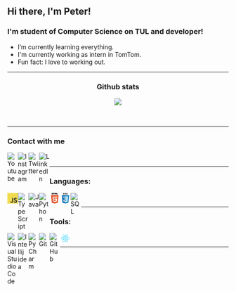 ## Hi there, I'm Peter!

### I'm student of Computer Science on TUL and developer!
- I’m currently learning everything.
- I'm currently working as intern in TomTom.
- Fun fact: I love to working out.

---
<h3 align="center">Github stats</h3>

<p align="center">
  <img src="https://github-readme-stats.vercel.app/api?username=amelinium23&theme=dark&show_icons=true" />
</p>
<br />

---
### Contact with me
[<img align="left" alt="Youtube" width="24px" src="https://cdn-icons-png.flaticon.com/512/733/733590.png"/>][youtube]
[<img align="left" alt="Instagram" width="24px" src="https://cdn-icons-png.flaticon.com/512/733/733558.png" />][instagram]
[<img align="left" alt="Twitter" width="24px" src="https://cdn-icons-png.flaticon.com/512/733/733579.png" />][twitter]
[<img align="left" alt="LinkedIn" width="24px" src="https://cdn-icons-png.flaticon.com/512/174/174857.png" />][linkedin]

<br />

---
### Languages:
<img align="left" alt="JavaScript" width="24px" src="https://raw.githubusercontent.com/github/explore/80688e429a7d4ef2fca1e82350fe8e3517d3494d/topics/javascript/javascript.png" />
<img align="left" alt="TypeScript" width="24px" src="https://iconape.com/wp-content/png_logo_vector/typescript.png" />
<img align="left" alt="Java" width="24px" src="https://cdn-icons-png.flaticon.com/512/226/226777.png" />
<img align="left" alt="Python" width="24px" src="https://upload.wikimedia.org/wikipedia/commons/thumb/c/c3/Python-logo-notext.svg/2048px-Python-logo-notext.svg.png" />
<img align="left" alt="HTML5" width="24px" src="https://raw.githubusercontent.com/github/explore/80688e429a7d4ef2fca1e82350fe8e3517d3494d/topics/html/html.png" />
<img align="left" alt="CSS3" width="24px" src="https://raw.githubusercontent.com/github/explore/80688e429a7d4ef2fca1e82350fe8e3517d3494d/topics/css/css.png" />
<img align="left" alt="SQL" width="24px" src="https://cdn-icons-png.flaticon.com/512/2772/2772128.png" />

<br />

---
### Tools:
<img align="left" alt="Visual Studio Code" width="24px" src="https://upload.wikimedia.org/wikipedia/commons/thumb/9/9a/Visual_Studio_Code_1.35_icon.svg/512px-Visual_Studio_Code_1.35_icon.svg.png" />
<img align="left" alt="Intellij idea" width="24px" src="https://upload.wikimedia.org/wikipedia/commons/thumb/9/9c/IntelliJ_IDEA_Icon.svg/1200px-IntelliJ_IDEA_Icon.svg.png" />
<img align="left" alt="PyCharm" width="24px" src="https://upload.wikimedia.org/wikipedia/commons/thumb/1/1d/PyCharm_Icon.svg/2048px-PyCharm_Icon.svg.png" />
<img align="left" alt="Git" width="24px" src="https://git-scm.com/images/logos/logomark-orange@2x.png" />
<img align="left" alt="GitHub" width="24px" src="https://cdn-icons-png.flaticon.com/512/733/733553.png" />
<img align="left" alt="React" width="24px" src="https://raw.githubusercontent.com/github/explore/80688e429a7d4ef2fca1e82350fe8e3517d3494d/topics/react/react.png" />

<br />

---


[twitter]: https://twitter.com/amelinium23
[youtube]: https://www.youtube.com/c/amelinium23
[instagram]: https://www.instagram.com/amelinium23/
[linkedin]: https://www.linkedin.com/in/piotr-tomczak-565666209
